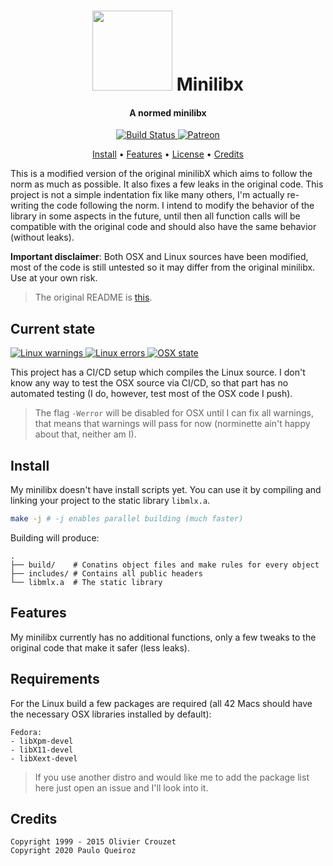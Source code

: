 <div align="center">
    <h1>
        <img src="https://imgur.com/LIkErH7.png" width="128"/> Minilibx
    </h1>
    <h4>A normed minilibx</h4>
    <p>
        <a href="https://gitlab.com/raggesilver-42/minilibx/pipelines">
            <img src="https://gitlab.com/raggesilver-42/minilibx/badges/master/pipeline.svg" alt="Build Status" />
        </a>
        <a href="https://www.patreon.com/raggesilver">
            <img src="https://img.shields.io/badge/patreon-donate-orange.svg?logo=patreon" alt="Patreon" />
        </a>
    </p>
    <p>
        <a href="#install">Install</a> •
        <a href="#features">Features</a> •
        <a href="https://gitlab.com/raggesilver-42/minilibx/blob/master/LICENSE">License</a> •
        <a href="#credits">Credits</a>
    </p>
</div>

This is a modified version of the original minilibX which aims to follow the
norm as much as possible. It also fixes a few leaks in the original code.
This project is not a simple indentation fix like many others, I'm actually
re-writing the code following the norm. I intend to modify the behavior of
the library in some aspects in the future, until then all function calls
will be compatible with the original code and should also have the same
behavior (without leaks).

**Important disclaimer**: Both OSX and Linux sources have been modified,
most of the code is still untested so it may differ from the original minilibx.
Use at your own risk.

> The original README is [this](_README_).

## Current state

<a href="https://gitlab.com/raggesilver-42/minilibx/pipelines">
    <img src="https://img.shields.io/badge/dynamic/json?color=orange&label=linux%20warnings&query=warnings&url=https%3A%2F%2Fgitlab.com%2Fraggesilver-42%2Fminilibx%2F-%2Fjobs%2Fartifacts%2Fmaster%2Fraw%2Fbadge.json%3Fjob%3Dleak%2520check" alt="Linux warnings" />
</a>
<a href="https://gitlab.com/raggesilver-42/minilibx/pipelines">
    <img src="https://img.shields.io/badge/dynamic/json?color=red&label=linux%20errors&query=errors&url=https%3A%2F%2Fgitlab.com%2Fraggesilver-42%2Fminilibx%2F-%2Fjobs%2Fartifacts%2Fmaster%2Fraw%2Fbadge.json%3Fjob%3Dleak%2520check" alt="Linux errors" />
</a>
<a href="https://gitlab.com/raggesilver-42/minilibx/pipelines">
    <img src="https://img.shields.io/badge/osx-untested-inactive" alt="OSX state" />
</a>

This project has a CI/CD setup which compiles the Linux source. I don't know
any way to test the OSX source via CI/CD, so that part has no automated testing
(I do, however, test most of the OSX code I push).

> The flag `-Werror` will be disabled for OSX until I can fix all warnings,
> that means that warnings will pass for now (norminette ain't happy about that,
> neither am I).

## Install

My minilibx doesn't have install scripts yet. You can use it by compiling and
linking your project to the static library `libmlx.a`.

```bash
make -j # -j enables parallel building (much faster)
```

Building will produce:

```
.
├── build/    # Conatins object files and make rules for every object
├── includes/ # Contains all public headers
└── libmlx.a  # The static library
```

## Features
My minilibx currently has no additional functions, only a few tweaks to the
original code that make it safer (less leaks).

## Requirements

For the Linux build a few packages are required (all 42 Macs should have the
necessary OSX libraries installed by default):

```
Fedora:
- libXpm-devel
- libX11-devel
- libXext-devel
```

> If you use another distro and would like me to add the package list here just
> open an issue and I'll look into it.

## Credits
```
Copyright 1999 - 2015 Olivier Crouzet
Copyright 2020 Paulo Queiroz
```
